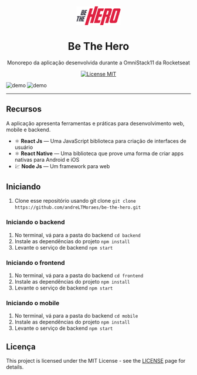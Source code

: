 <h1 align="center">
<br>
  <img src="./frontend/src/assets/logo.svg" alt="Be_The_Hero" width="120">
<br>
<br>
Be The Hero
</h1>

<p align="center">Monorepo da aplicação desenvolvida durante a OmniStack11 da Rocketseat</p>

<p align="center">
  <a href="https://opensource.org/licenses/MIT">
    <img src="https://img.shields.io/badge/License-MIT-blue.svg" alt="License MIT">
  </a>
</p>

[//]: # (Add your gifs/images here:)
<div>
  <img src="https://i.ibb.co/bHB5MJw/frontend.gif" alt="demo" height="425">
  <img src="https://i.ibb.co/Gx83jHp/mobile.gif" alt="demo" height="425">
</div>

<hr />

## Recursos
[//]: # (Add the features of your project here:)
A aplicação apresenta ferramentas e práticas para desenvolvimento web, mobile e backend.

- ⚛️ **React Js** — Uma JavaScript biblioteca para criação de interfaces de usuário
- ⚛️ **React Native** — Uma biblioteca que prove uma forma de criar apps nativas para Android e iOS
- 💹 **Node Js** — Um framework para web

## Iniciando

1. Clone esse repositório usando git clone `git clone https://github.com/andreLTMoraes/be-the-hero.git`

### Iniciando o backend
1. No terminal, vá para a pasta do backend `cd backend`
2. Instale as dependências do projeto `npm install`
3. Levante o serviço de backend `npm start`

### Iniciando o frontend
1. No terminal, vá para a pasta do backend `cd frontend`
2. Instale as dependências do projeto `npm install`
3. Levante o serviço de backend `npm start`

### Iniciando o mobile
1. No terminal, vá para a pasta do backend `cd mobile`
2. Instale as dependências do projeto `npm install`
3. Levante o serviço de backend `npm start`

## Licença

This project is licensed under the MIT License - see the [LICENSE](https://opensource.org/licenses/MIT) page for details.